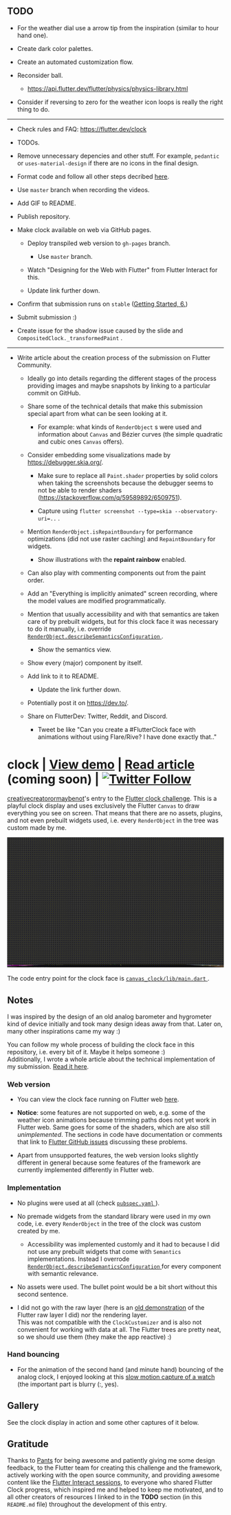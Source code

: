 ## TODO

* For the weather dial use a arrow tip from the inspiration (similar to hour hand one).

* Create dark color palettes.

* Create an automated customization flow.

* Reconsider ball.

  + https://api.flutter.dev/flutter/physics/physics-library.html

* Consider if reversing to zero for the weather icon loops is really the right thing to do.

<hr>

* Check rules and FAQ: https://flutter.dev/clock

* TODOs.

* Remove unnecessary depencies and other stuff. For example, `pedantic` or `uses-material-design` if there are no icons in the final design.

* Format code and follow all other steps decribed [here](https://flutter.dev/clock#submissions).

* Use `master` branch when recording the videos.

* Add GIF to README.

* Publish repository.

* Make clock available on web via GitHub pages.

  + Deploy transpiled web version to `gh-pages` branch.

    - Use `master` branch.

  + Watch "Designing for the Web with Flutter" from Flutter Interact for this.

  + Update link further down.

* Confirm that submission runs on `stable` ([Getting Started, 6.](https://flutter.dev/clock))

* Submit submission :)

* Create issue for the shadow issue caused by the slide and `CompositedClock._transformedPaint` .

<hr>

* Write article about the creation process of the submission on Flutter Community.

  + Ideally go into details regarding the different stages of the process providing images and maybe snapshots by linking to a particular commit on GitHub.

  + Share some of the technical details that make this submission special apart from what can be seen looking at it.

    - For example: what kinds of `RenderObject` s were used and information about `Canvas` and Bézier curves (the simple quadratic and cubic ones `Canvas` offers).

  + Consider embedding some visualizations made by https://debugger.skia.org/.

    - Make sure to replace all `Paint.shader` properties by solid colors when taking the screenshots because the debugger seems to not be able to render shaders (https://stackoverflow.com/q/59589892/6509751).

    - Capture using `flutter screenshot --type=skia --observatory-uri=..` .

  + Mention `RenderObject.isRepaintBoundary` for performance optimizations (did not use raster caching) and `RepaintBoundary` for widgets.

    - Show illustrations with the **repaint rainbow** enabled.

  + Can also play with commenting components out from the paint order.

  + Add an "Everything is implicitly animated" screen recording, where the model values are modified programmatically.

  + Mention that usually accessibility and with that semantics are taken care of by prebuilt widgets, but for this clock face it was necessary to do it manually, i.e.</a> override [ `RenderObject.describeSemanticsConfiguration` ](https://api.flutter.dev/flutter/rendering/RenderObject/describeSemanticsConfiguration.html) .

    - Show the semantics view.

  + Show every (major) component by itself.

  + Add link to it to README.

    - Update the link further down.

  + Potentially post it on https://dev.to/.

  + Share on FlutterDev: Twitter, Reddit, and Discord.

    - Tweet be like "Can you create a #FlutterClock face with animations without using Flare/Rive? I have done exactly that.."

# clock | [View demo](https://creativecreatorormaybenot.github.io/clock) | [Read article](https://medium.com/@creativecreatorormaybenot) (coming soon) | [![Twitter Follow](https://img.shields.io/twitter/follow/creativemaybeno?label=Follow%20me&style=social)](https://twitter.com/creativemaybeno)

[creativecreatorormaybenot](https://github.com/creativecreatorormaybenot)'s entry to the [Flutter clock challenge](https://flutter.dev/clock).
This is a playful clock display and uses exclusively the Flutter `Canvas` to draw everything you see on screen. That means that there are no assets, plugins, and not even prebuilt widgets used, i.e.</a> every `RenderObject` in the tree was custom made by me.

![Quick screen capture showing the final result of the submission](capture.gif)

The code entry point for the clock face is [ `canvas_clock/lib/main.dart` ](https://github.com/creativecreatorormaybenot/clock/blob/master/canvas_clock/lib/main.dart).

## Notes

I was inspired by the design of an old analog barometer and hygrometer kind of device initially and took many design ideas away from that. Later on, many other inspirations came my way :)

You can follow my whole process of building the clock face in this repository, i.e.</a> every bit of it. Maybe it helps someone :)  
Additionally, I wrote a whole article about the technical implementation of my submission.</a> [Read it here](https://medium.com/@creativecreatorormaybenot).

### Web version

* You can view the clock face running on Flutter web [here](https://creativecreatorormaybenot.github.io/clock).

* **Notice**: some features are not supported on web, e.g.</a> some of the weather icon animations because trimming paths does not yet work in Flutter web. Same goes for some of the shaders, which are also still *unimplemented*. The sections in code have documentation or comments that link to [Flutter GitHub issues](https://github.com/flutter/flutter/issues) discussing these problems.

* Apart from unsupported features, the web version looks slightly different in general because some features of the framework are currently implemented differently in Flutter web.

### Implementation

* No plugins were used at all (check [ `pubspec.yaml` ](https://github.com/creativecreatorormaybenot/clock/blob/master/canvas_clock/pubspec.yaml)).

* No premade widgets from the standard library were used in my own code, i.e.</a> every `RenderObject` in the tree of the clock was custom created by me.

  + Accessibility was implemented customly and it had to because I did not use any prebuilt widgets that come with `Semantics` implementations. Instead I overrode [ `RenderObject.describeSemanticsConfiguration` ](https://api.flutter.dev/flutter/rendering/RenderObject/describeSemanticsConfiguration.html) for every component with semantic relevance.

* No assets were used. The bullet point would be a bit short without this second sentence.

* I did not go with the raw layer (here is an [old demonstration](https://github.com/creativecreatorormaybenot/pong) of the Flutter raw layer I did) nor the rendering layer.<br>This was not compatible with the `ClockCustomizer` and is also not convenient for working with data at all. The Flutter trees are pretty neat, so we should use them (they make the app reactive) :)

### Hand bouncing

* For the animation of the second hand (and minute hand) bouncing of the analog clock, I enjoyed looking at this [slow motion capture of a watch](https://youtu.be/tyl7-gHRBX8?t=29) (the important part is blurry (:, yes).

## Gallery

See the clock display in action and some other captures of it below.

## Gratitude

Thanks to [Pants](https://github.com/Pants44) for being awesome and patiently giving me some design feedback, to the Flutter team for creating this challenge and the framework, actively working with the open source community, and providing awesome content like the [Flutter Interact sessions](https://www.youtube.com/playlist?list=PLjxrf2q8roU0o0wKRJTjyN0pSUA6TI8lg), to everyone who shared Flutter Clock progress, which inspired me and helped to keep me motivated, and to all other creators of resources I linked to in the **TODO** section (in this `README.md` file) throughout the development of this entry.

